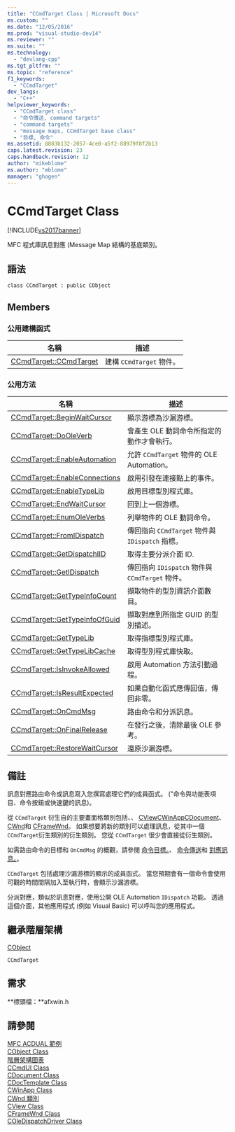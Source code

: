 ```yaml
---
title: "CCmdTarget Class | Microsoft Docs"
ms.custom: ""
ms.date: "12/05/2016"
ms.prod: "visual-studio-dev14"
ms.reviewer: ""
ms.suite: ""
ms.technology: 
  - "devlang-cpp"
ms.tgt_pltfrm: ""
ms.topic: "reference"
f1_keywords: 
  - "CCmdTarget"
dev_langs: 
  - "C++"
helpviewer_keywords: 
  - "CCmdTarget class"
  - "命令傳送, command targets"
  - "command targets"
  - "message maps, CCmdTarget base class"
  - "目標, 命令"
ms.assetid: 8883b132-2057-4ce0-a5f2-88979f8f2b13
caps.latest.revision: 23
caps.handback.revision: 12
author: "mikeblome"
ms.author: "mblome"
manager: "ghogen"
---
```

# CCmdTarget Class
[!INCLUDE[vs2017banner](../../assembler/inline/includes/vs2017banner.md)]

MFC 程式庫訊息對應 \(Message Map 結構的基底類別。  
  
## 語法  
  
```  
class CCmdTarget : public CObject  
```  
  
## Members  
  
### 公用建構函式  
  
|名稱|描述|  
|--------|--------|  
|[CCmdTarget::CCmdTarget](../Topic/CCmdTarget::CCmdTarget.md)|建構 `CCmdTarget` 物件。|  
  
### 公用方法  
  
|名稱|描述|  
|--------|--------|  
|[CCmdTarget::BeginWaitCursor](../Topic/CCmdTarget::BeginWaitCursor.md)|顯示游標為沙漏游標。|  
|[CCmdTarget::DoOleVerb](../Topic/CCmdTarget::DoOleVerb.md)|會產生 OLE 動詞命令所指定的動作才會執行。|  
|[CCmdTarget::EnableAutomation](../Topic/CCmdTarget::EnableAutomation.md)|允許 `CCmdTarget` 物件的 OLE Automation。|  
|[CCmdTarget::EnableConnections](../Topic/CCmdTarget::EnableConnections.md)|啟用引發在連接點上的事件。|  
|[CCmdTarget::EnableTypeLib](../Topic/CCmdTarget::EnableTypeLib.md)|啟用目標型別程式庫。|  
|[CCmdTarget::EndWaitCursor](../Topic/CCmdTarget::EndWaitCursor.md)|回到上一個游標。|  
|[CCmdTarget::EnumOleVerbs](../Topic/CCmdTarget::EnumOleVerbs.md)|列舉物件的 OLE 動詞命令。|  
|[CCmdTarget::FromIDispatch](../Topic/CCmdTarget::FromIDispatch.md)|傳回指向 `CCmdTarget` 物件與 `IDispatch` 指標。|  
|[CCmdTarget::GetDispatchIID](../Topic/CCmdTarget::GetDispatchIID.md)|取得主要分派介面 ID.|  
|[CCmdTarget::GetIDispatch](../Topic/CCmdTarget::GetIDispatch.md)|傳回指向 `IDispatch` 物件與 `CCmdTarget` 物件。|  
|[CCmdTarget::GetTypeInfoCount](../Topic/CCmdTarget::GetTypeInfoCount.md)|擷取物件的型別資訊介面數目。|  
|[CCmdTarget::GetTypeInfoOfGuid](../Topic/CCmdTarget::GetTypeInfoOfGuid.md)|擷取對應到所指定 GUID 的型別描述。|  
|[CCmdTarget::GetTypeLib](../Topic/CCmdTarget::GetTypeLib.md)|取得指標型別程式庫。|  
|[CCmdTarget::GetTypeLibCache](../Topic/CCmdTarget::GetTypeLibCache.md)|取得型別程式庫快取。|  
|[CCmdTarget::IsInvokeAllowed](../Topic/CCmdTarget::IsInvokeAllowed.md)|啟用 Automation 方法引動過程。|  
|[CCmdTarget::IsResultExpected](../Topic/CCmdTarget::IsResultExpected.md)|如果自動化函式應傳回值，傳回非零。|  
|[CCmdTarget::OnCmdMsg](../Topic/CCmdTarget::OnCmdMsg.md)|路由命令和分派訊息。|  
|[CCmdTarget::OnFinalRelease](../Topic/CCmdTarget::OnFinalRelease.md)|在發行之後，清除最後 OLE 參考。|  
|[CCmdTarget::RestoreWaitCursor](../Topic/CCmdTarget::RestoreWaitCursor.md)|還原沙漏游標。|  
  
## 備註  
 訊息對應路由命令或訊息寫入您撰寫處理它們的成員函式。  \("命令與功能表項目、命令按鈕或快速鍵的訊息\)。  
  
 從 `CCmdTarget` 衍生自的主要畫面格類別包括、、 [CView](../../mfc/reference/cview-class.md)[CWinApp](../../mfc/reference/cwinapp-class.md)[CDocument](../../mfc/reference/cdocument-class.md)、 [CWnd](../../mfc/reference/cwnd-class.md)和 [CFrameWnd](../../mfc/reference/cframewnd-class.md)。  如果想要將新的類別可以處理訊息，從其中一個 `CCmdTarget`衍生類別的衍生類別。  您從 `CCmdTarget` 很少會直接從衍生類別。  
  
 如需路由命令的目標和 `OnCmdMsg` 的概觀，請參閱 [命令目標。](../../mfc/command-targets.md)、 [命令傳送](../../mfc/command-routing.md)和 [對應訊息。](../../mfc/mapping-messages.md)。  
  
 `CCmdTarget` 包括處理沙漏游標的顯示的成員函式。  當您預期會有一個命令會使用可觀的時間間隔加入至執行時，會顯示沙漏游標。  
  
 分派對應，類似於訊息對應，使用公開 OLE Automation `IDispatch` 功能。  透過這個介面，其他應用程式 \(例如 Visual Basic\) 可以呼叫您的應用程式。  
  
## 繼承階層架構  
 [CObject](../../mfc/reference/cobject-class.md)  
  
 `CCmdTarget`  
  
## 需求  
 **標頭檔：**afxwin.h  
  
## 請參閱  
 [MFC ACDUAL 範例](../../top/visual-cpp-samples.md)   
 [CObject Class](../../mfc/reference/cobject-class.md)   
 [階層架構圖表](../../mfc/hierarchy-chart.md)   
 [CCmdUI Class](../../mfc/reference/ccmdui-class.md)   
 [CDocument Class](../../mfc/reference/cdocument-class.md)   
 [CDocTemplate Class](../../mfc/reference/cdoctemplate-class.md)   
 [CWinApp Class](../../mfc/reference/cwinapp-class.md)   
 [CWnd 類別](../../mfc/reference/cwnd-class.md)   
 [CView Class](../../mfc/reference/cview-class.md)   
 [CFrameWnd Class](../../mfc/reference/cframewnd-class.md)   
 [COleDispatchDriver Class](../../mfc/reference/coledispatchdriver-class.md)